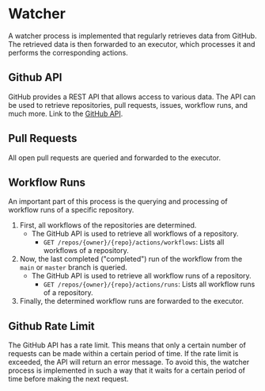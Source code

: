 # Watcher
A watcher process is implemented that regularly retrieves data from GitHub.
The retrieved data is then forwarded to an executor, which processes it and performs the corresponding actions.

## Github API
GitHub provides a REST API that allows access to various data.
The API can be used to retrieve repositories, pull requests, issues, workflow runs, and much more.
Link to the [GitHub API](https://docs.github.com/en/rest/reference).

## Pull Requests
All open pull requests are queried and forwarded to the executor.

## Workflow Runs
An important part of this process is the querying and processing of workflow runs of a specific repository.
1. First, all workflows of the repositories are determined.
    - The GitHub API is used to retrieve all workflows of a repository.
        - `GET /repos/{owner}/{repo}/actions/workflows`: Lists all workflows of a repository.
2. Now, the last completed ("completed") run of the workflow from the `main` or `master` branch is queried.
    - The GitHub API is used to retrieve all workflow runs of a repository.
        - `GET /repos/{owner}/{repo}/actions/runs`: Lists all workflow runs of a repository.
3. Finally, the determined workflow runs are forwarded to the executor.

## Github Rate Limit
The GitHub API has a rate limit. This means that only a certain number of requests can be made within a certain period of time.
If the rate limit is exceeded, the API will return an error message.
To avoid this, the watcher process is implemented in such a way that it waits for a certain period of time before making the next request.
